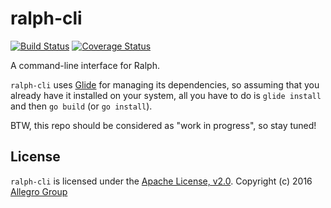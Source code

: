 # ralph-cli

[![Build Status](https://travis-ci.org/allegro/ralph-cli.svg?branch=travis-wip)](https://travis-ci.org/allegro/ralph-cli)
[![Coverage Status](https://coveralls.io/repos/github/allegro/ralph-cli/badge.svg?branch=travis-wip)](https://coveralls.io/github/allegro/ralph-cli?branch=travis-wip)

A command-line interface for Ralph.

`ralph-cli` uses [Glide](https://github.com/Masterminds/glide) for
managing its dependencies, so assuming that you already have it
installed on your system, all you have to do is `glide install` and
then `go build` (or `go install`).

BTW, this repo should be considered as "work in progress", so stay tuned!

## License

`ralph-cli` is licensed under the [Apache License, v2.0](http://www.apache.org/licenses/LICENSE-2.0).
Copyright (c) 2016 [Allegro Group](http://allegrogroup.com)
